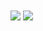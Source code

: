 
<span align="center">
  <img align="center" src="https://github-readme-stats.vercel.app/api?username=jorgekunrath&show_icons=true&theme=cobalt&hide=stars,contribs" />
</span>
<span align="center">
  <img align="center" src="https://github-readme-stats.vercel.app/api/top-langs/?username=jorgekunrath&theme=cobalt&layout=compact&hide=TypeScript" />
</span>

<!--
**JorgeKunrath/JorgeKunrath** is a ✨ _special_ ✨ repository because its `README.md` (this file) appears on your GitHub profile.

Here are some ideas to get you started:

- 🔭 I’m currently working on ...
- 🌱 I’m currently learning ...
- 👯 I’m looking to collaborate on ...
- 🤔 I’m looking for help with ...
- 💬 Ask me about ...
- 📫 How to reach me: ...
- 😄 Pronouns: ...
- ⚡ Fun fact: ...
-->
